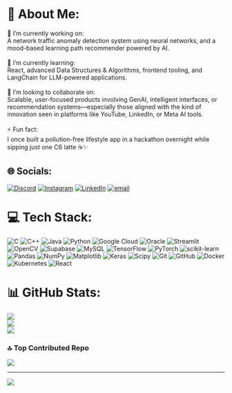 # 💫 About Me:
🔭 I’m currently working on:<br>A network traffic anomaly detection system using neural networks, and a mood-based learning path recommender powered by AI.<br><br>🌱 I’m currently learning:<br>React, advanced Data Structures & Algorithms, frontend tooling, and LangChain for LLM-powered applications.<br><br>👯 I’m looking to collaborate on:<br>Scalable, user-focused products involving GenAI, intelligent interfaces, or recommendation systems—especially those aligned with the kind of innovation seen in platforms like YouTube, LinkedIn, or Meta AI tools.<br><br>⚡ Fun fact:<br>I once built a pollution-free lifestyle app in a hackathon overnight while sipping just one C6 latte ☕✨


## 🌐 Socials:
[![Discord](https://img.shields.io/badge/Discord-%237289DA.svg?logo=discord&logoColor=white)](https://discord.gg/hajirakhanum165137) [![Instagram](https://img.shields.io/badge/Instagram-%23E4405F.svg?logo=Instagram&logoColor=white)](https://instagram.com/https://www.instagram.com/hajiraa.404/?hl=en) [![LinkedIn](https://img.shields.io/badge/LinkedIn-%230077B5.svg?logo=linkedin&logoColor=white)](https://linkedin.com/in/https://www.linkedin.com/in/hajira-khanum2004/) [![email](https://img.shields.io/badge/Email-D14836?logo=gmail&logoColor=white)](mailto:hajirakhanum2024@gmail.com) 

# 💻 Tech Stack:
![C](https://img.shields.io/badge/c-%2300599C.svg?style=plastic&logo=c&logoColor=white) ![C++](https://img.shields.io/badge/c++-%2300599C.svg?style=plastic&logo=c%2B%2B&logoColor=white) ![Java](https://img.shields.io/badge/java-%23ED8B00.svg?style=plastic&logo=openjdk&logoColor=white) ![Python](https://img.shields.io/badge/python-3670A0?style=plastic&logo=python&logoColor=ffdd54) ![Google Cloud](https://img.shields.io/badge/GoogleCloud-%234285F4.svg?style=plastic&logo=google-cloud&logoColor=white) ![Oracle](https://img.shields.io/badge/Oracle-F80000?style=plastic&logo=oracle&logoColor=white) ![Streamlit](https://img.shields.io/badge/Streamlit-%23FE4B4B.svg?style=plastic&logo=streamlit&logoColor=white) ![OpenCV](https://img.shields.io/badge/opencv-%23white.svg?style=plastic&logo=opencv&logoColor=white) ![Supabase](https://img.shields.io/badge/Supabase-3ECF8E?style=plastic&logo=supabase&logoColor=white) ![MySQL](https://img.shields.io/badge/mysql-4479A1.svg?style=plastic&logo=mysql&logoColor=white) ![TensorFlow](https://img.shields.io/badge/TensorFlow-%23FF6F00.svg?style=plastic&logo=TensorFlow&logoColor=white) ![PyTorch](https://img.shields.io/badge/PyTorch-%23EE4C2C.svg?style=plastic&logo=PyTorch&logoColor=white) ![scikit-learn](https://img.shields.io/badge/scikit--learn-%23F7931E.svg?style=plastic&logo=scikit-learn&logoColor=white) ![Pandas](https://img.shields.io/badge/pandas-%23150458.svg?style=plastic&logo=pandas&logoColor=white) ![NumPy](https://img.shields.io/badge/numpy-%23013243.svg?style=plastic&logo=numpy&logoColor=white) ![Matplotlib](https://img.shields.io/badge/Matplotlib-%23ffffff.svg?style=plastic&logo=Matplotlib&logoColor=black) ![Keras](https://img.shields.io/badge/Keras-%23D00000.svg?style=plastic&logo=Keras&logoColor=white) ![Scipy](https://img.shields.io/badge/SciPy-%230C55A5.svg?style=plastic&logo=scipy&logoColor=%white) ![Git](https://img.shields.io/badge/git-%23F05033.svg?style=plastic&logo=git&logoColor=white) ![GitHub](https://img.shields.io/badge/github-%23121011.svg?style=plastic&logo=github&logoColor=white) ![Docker](https://img.shields.io/badge/docker-%230db7ed.svg?style=plastic&logo=docker&logoColor=white) ![Kubernetes](https://img.shields.io/badge/kubernetes-%23326ce5.svg?style=plastic&logo=kubernetes&logoColor=white) ![React](https://img.shields.io/badge/react-%2320232a.svg?style=plastic&logo=react&logoColor=%2361DAFB)
# 📊 GitHub Stats:
![](https://github-readme-stats.vercel.app/api?username=hajira404&theme=dark&hide_border=false&include_all_commits=true&count_private=true)<br/>
![](https://nirzak-streak-stats.vercel.app/?user=hajira404&theme=dark&hide_border=false)<br/>
![](https://github-readme-stats.vercel.app/api/top-langs/?username=hajira404&theme=dark&hide_border=false&include_all_commits=true&count_private=true&layout=compact)

### 🔝 Top Contributed Repo
![](https://github-contributor-stats.vercel.app/api?username=hajira404&limit=5&theme=dark&combine_all_yearly_contributions=true)

---
[![](https://visitcount.itsvg.in/api?id=hajira404&icon=0&color=0)](https://visitcount.itsvg.in)

<!-- Proudly created with GPRM ( https://gprm.itsvg.in ) -->
